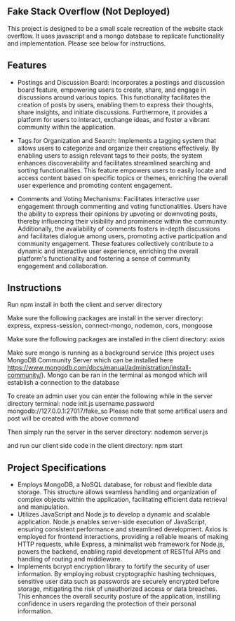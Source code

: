 ## Fake Stack Overflow (Not Deployed)

This project is designed to be a small scale recreation of the website stack overflow. It uses javascript and a mongo database to replicate functionality and implementation. Please see below for instructions.

## Features

- Postings and Discussion Board: Incorporates a postings and discussion board feature, empowering users to create, share, and engage in discussions around various topics. This functionality facilitates the creation of posts by users, enabling them to express their thoughts, share insights, and initiate discussions. Furthermore, it provides a platform for users to interact, exchange ideas, and foster a vibrant community within the application.

- Tags for Organization and Search: Implements a tagging system that allows users to categorize and organize their creations effectively. By enabling users to assign relevant tags to their posts, the system enhances discoverability and facilitates streamlined searching and sorting functionalities. This feature empowers users to easily locate and access content based on specific topics or themes, enriching the overall user experience and promoting content engagement.

- Comments and Voting Mechanisms: Facilitates interactive user engagement through commenting and voting functionalities. Users have the ability to express their opinions by upvoting or downvoting posts, thereby influencing their visibility and prominence within the community. Additionally, the availability of comments fosters in-depth discussions and facilitates dialogue among users, promoting active participation and community engagement. These features collectively contribute to a dynamic and interactive user experience, enriching the overall platform's functionality and fostering a sense of community engagement and collaboration.


## Instructions

Run npm install in both the client and server directory

Make sure the following packages are install in the server directory:
express, express-session, connect-mongo, nodemon, cors, mongoose

Make sure the following packages are installed in the client directory:
axios

Make sure mongo is running as a background service (this project uses MongoDB Community Server which can be installed here https://www.mongodb.com/docs/manual/administration/install-community/). Mongo can be ran in the terminal as mongod which will establish a connection to the database

To create an admin user you can enter the following while in the server directory terminal:
node init.js username password mongodb://127.0.0.1:27017/fake_so
Please note that some artifical users and post will be created with the above command

Then simply run the server in the server directory:
nodemon server.js

and run our client side code in the client directory:
npm start

## Project Specifications
- Employs MongoDB, a NoSQL database, for robust and flexible data storage. This structure allows seamless handling and organization of complex objects within the application, facilitating efficient data retrieval and manipulation.
- Utilizes JavaScript and Node.js to develop a dynamic and scalable application. Node.js enables server-side execution of JavaScript, ensuring consistent performance and streamlined development. Axios is employed for frontend interactions, providing a reliable means of making HTTP requests, while Express, a minimalist web framework for Node.js, powers the backend, enabling rapid development of RESTful APIs and handling of routing and middleware.
- Implements bcrypt encryption library to fortify the security of user information. By employing robust cryptographic hashing techniques, sensitive user data such as passwords are securely encrypted before storage, mitigating the risk of unauthorized access or data breaches. This enhances the overall security posture of the application, instilling confidence in users regarding the protection of their personal information.






